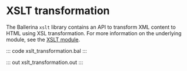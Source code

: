 # XSLT transformation

The Ballerina `xslt` library contains an API to transform XML content to HTML using XSL transformation.
For more information on the underlying module,
see the [XSLT module](https://lib.ballerina.io/ballerina/xslt/latest/).

::: code xslt_transformation.bal :::

::: out xslt_transformation.out :::